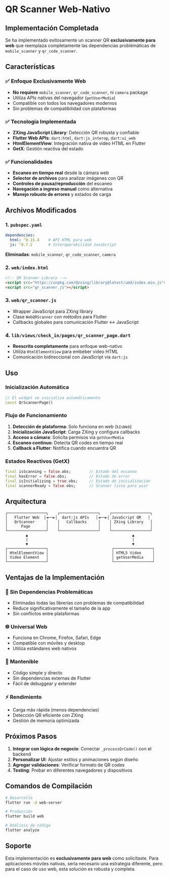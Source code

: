 # QR Scanner Web-Nativo

## Implementación Completada

Se ha implementado exitosamente un scanner QR **exclusivamente para web** que reemplaza completamente las dependencias problémáticas de `mobile_scanner` y `qr_code_scanner`.

## Características

### ✅ **Enfoque Exclusivamente Web**
- **No requiere** `mobile_scanner`, `qr_code_scanner`, ni `camera` package
- Utiliza APIs nativas del navegador (`getUserMedia`)
- Compatible con todos los navegadores modernos
- Sin problemas de compatibilidad con plataformas

### ✅ **Tecnología Implementada**
- **ZXing JavaScript Library**: Detección QR robusta y confiable
- **Flutter Web APIs**: `dart:html`, `dart:js_interop`, `dart:ui_web`
- **HtmlElementView**: Integración nativa de video HTML en Flutter
- **GetX**: Gestión reactiva del estado

### ✅ **Funcionalidades**
- **Escaneo en tiempo real** desde la cámara web
- **Selector de archivos** para analizar imágenes con QR
- **Controles de pausa/reproducción** del escaneo
- **Navegación a ingreso manual** como alternativa
- **Manejo robusto de errores** y estados de carga

## Archivos Modificados

### 1. `pubspec.yaml`
```yaml
dependencies:
  html: ^0.15.4    # API HTML para web
  js: ^0.7.2       # Interoperabilidad JavaScript
```

**Eliminadas**: `mobile_scanner`, `qr_code_scanner`, `camera`

### 2. `web/index.html`
```html
<!-- QR Scanner Library -->
<script src="https://unpkg.com/@zxing/library@latest/umd/index.min.js"></script>
<script src="qr_scanner.js"></script>
```

### 3. `web/qr_scanner.js`
- Wrapper JavaScript para ZXing library
- Clase `WebQRScanner` con métodos para Flutter
- Callbacks globales para comunicación Flutter ↔ JavaScript

### 4. `lib/views/check_in/pages/qr_scanner_page.dart`
- **Reescrito completamente** para enfoque web-nativo
- Utiliza `HtmlElementView` para embeber video HTML
- Comunicación bidireccional con JavaScript via `dart:js`

## Uso

### Inicialización Automática
```dart
// El widget se inicializa automáticamente
const QrScannerPage()
```

### Flujo de Funcionamiento
1. **Detección de plataforma**: Solo funciona en web (`kIsWeb`)
2. **Inicialización JavaScript**: Carga ZXing y configura callbacks
3. **Acceso a cámara**: Solicita permisos via `getUserMedia`
4. **Escaneo continuo**: Detecta QR codes en tiempo real
5. **Callback a Flutter**: Notifica cuando encuentra QR

### Estados Reactivos (GetX)
```dart
final isScanning = false.obs;        // Estado del escaneo
final hasError = false.obs;          // Estado de error
final isInitializing = true.obs;     // Estado de inicialización
final scannerReady = false.obs;      // Scanner listo para usar
```

## Arquitectura

```
┌─────────────────┐    ┌─────────────────┐    ┌─────────────────┐
│   Flutter Web  │◄──►│  dart:js APIs   │◄──►│ JavaScript QR   │
│   QrScanner     │    │   Callbacks     │    │ ZXing Library   │
│      Page       │    │                 │    │                 │
└─────────────────┘    └─────────────────┘    └─────────────────┘
         ▲                                              ▲
         │                                              │
         ▼                                              ▼
┌─────────────────┐                            ┌─────────────────┐
│ HtmlElementView │                            │ HTML5 Video     │
│ Video Element   │                            │ getUserMedia    │
└─────────────────┘                            └─────────────────┘
```

## Ventajas de la Implementación

### 🚀 **Sin Dependencias Problemáticas**
- Eliminadas todas las librerías con problemas de compatibilidad
- Reduce significativamente el tamaño de la app
- Sin conflictos entre plataformas

### 🌐 **Universal Web**
- Funciona en Chrome, Firefox, Safari, Edge
- Compatible con móviles y desktop
- Utiliza estándares web nativos

### 🔧 **Mantenible**
- Código simple y directo
- Sin dependencias externas de Flutter
- Fácil de debuggear y extender

### ⚡ **Rendimiento**
- Carga más rápida (menos dependencias)
- Detección QR eficiente con ZXing
- Gestión de memoria optimizada

## Próximos Pasos

1. **Integrar con lógica de negocio**: Conectar `_processQrCode()` con el backend
2. **Personalizar UI**: Ajustar estilos y animaciones según diseño
3. **Agregar validaciones**: Verificar formato de QR codes
4. **Testing**: Probar en diferentes navegadores y dispositivos

## Comandos de Compilación

```bash
# Desarrollo
flutter run -d web-server

# Producción
flutter build web

# Análisis de código
flutter analyze
```

## Soporte

Esta implementación es **exclusivamente para web** como solicitaste. Para aplicaciones móviles nativas, sería necesario una estrategia diferente, pero para el caso de uso web, esta solución es robusta y completa.
